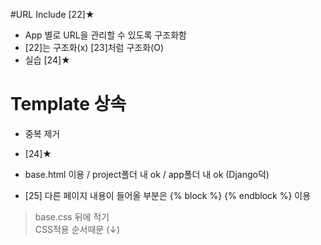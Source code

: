 #URL Include [22]★   
- App 별로 URL을 관리할 수 있도록 구조화함   
- [22]는 구조화(x) [23]처럼 구조화(O)   
- 실습 [24]★   

# Template 상속   
- 중복 제거
- [24]★   
- base.html 이용 / project폴더 내 ok / app폴더 내 ok (Django덕)  
- [25] 다른 페이지 내용이 들어올 부분은 {% block %} {% endblock %} 이용   

    <link rel="stylesheet" href="{% block link %} {% endblock %}">
> base.css 뒤에 적기   
> CSS적용 순서때문 (↓)
